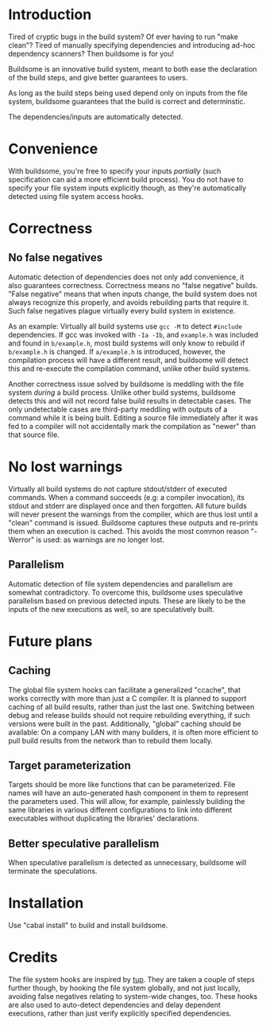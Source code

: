 # Introduction

Tired of cryptic bugs in the build system? Of ever having to run "make
clean"? Tired of manually specifying dependencies and introducing
ad-hoc dependency scanners? Then buildsome is for you!

Buildsome is an innovative build system, meant to both ease the
declaration of the build steps, and give better guarantees to users.

As long as the build steps being used depend only on inputs from the
file system, buildsome guarantees that the build is correct and
determinstic.

The dependencies/inputs are automatically detected.

# Convenience

With buildsome, you're free to specify your inputs *partially* (such
specification can aid a more efficient build process). You do not have
to specify your file system inputs explicitly though, as they're
automatically detected using file system access hooks.

# Correctness

## No false negatives

Automatic detection of dependencies does not only add convenience, it
also guarantees correctness. Correctness means no "false negative"
builds. "False negative" means that when inputs change, the build
system does not always recognize this properly, and avoids rebuilding
parts that require it. Such false negatives plague virtually every
build system in existence.

As an example: Virtually all build systems use `gcc -M` to detect
`#include` dependencies.  If gcc was invoked with `-Ia -Ib`, and
`example.h` was included and found in `b/example.h`, most build
systems will only know to rebuild if `b/example.h` is changed.  If
`a/example.h` is introduced, however, the compilation process will
have a different result, and buildsome will detect this and re-execute
the compilation command, unlike other build systems.

Another correctness issue solved by buildsome is meddling with the
file system *during* a build process. Unlike other build systems,
buildsome detects this and will not record false build results in
detectable cases. The only undetectable cases are third-party meddling
with outputs of a command while it is being built. Editing a source
file immediately after it was fed to a compiler will not accidentally
mark the compilation as "newer" than that source file.

# No lost warnings

Virtually all build systems do not capture stdout/stderr of executed
commands. When a command succeeds (e.g: a compiler invocation), its
stdout and stderr are displayed once and then forgotten. All future
builds will never present the warnings from the compiler, which are
thus lost until a "clean" command is issued. Buildsome captures these
outputs and re-prints them when an execution is cached. This avoids
the most common reason "-Werror" is used: as warnings are no longer
lost.

## Parallelism

Automatic detection of file system dependencies and parallelism are
somewhat contradictory. To overcome this, buildsome uses speculative
parallelism based on previous detected inputs. These are likely to be
the inputs of the new executions as well, so are speculatively built.

# Future plans

## Caching

The global file system hooks can facilitate a generalized "ccache",
that works correctly with more than just a C compiler. It is planned
to support caching of all build results, rather than just the last
one. Switching between debug and release builds should not require
rebuilding everything, if such versions were built in the
past. Additionally, "global" caching should be available: On a company
LAN with many builders, it is often more efficient to pull build
results from the network than to rebuild them locally.

## Target parameterization

Targets should be more like functions that can be parameterized. File
names will have an auto-generated hash component in them to represent
the parameters used. This will allow, for example, painlessly building
the same libraries in various different configurations to link into
different executables without duplicating the libraries' declarations.

## Better speculative parallelism

When speculative parallelism is detected as unnecessary, buildsome
will terminate the speculations.

# Installation

Use "cabal install" to build and install buildsome.

# Credits

The file system hooks are inspired by
[tup](http://gittup.org/tup/). They are taken a couple of steps
further though, by hooking the file system globally, and not just
locally, avoiding false negatives relating to system-wide changes,
too. These hooks are also used to auto-detect dependencies and delay
dependent executions, rather than just verify explicitly specified
dependencies.
